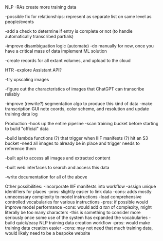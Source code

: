 NLP
-RAs create more training data

-possible fix for relationships: represent as separate list on same level as people/events

-add a check to determine if entry is complete or not (to handle automatically transcribed partials)

-improve disambiguation logic (automate)
    -do manually for now, once you have a critical mass of data implement ML solution

-create records for all extant volumes, and upload to the cloud

HTR
-explore Assistant API?

-try upscaling images

-figure out the characteristics of images that ChatGPT can transcribe reliably

-improve (rewrite?) segmentation algo to produce this kind of data
    -make transcription GUI note coords, color scheme, and resolution and update training data log    

Production
-hook up the entire pipeline
    -scan training bucket before starting to build "official" data

-build lambda functions (?) that trigger when IIIF manifests (?) hit an S3 bucket
    -need all images to already be in place and trigger needs to reference them

-built api to access all images and extracted content

-built web interfaces to search and access this data

-write documentation for all of the above

Other possibilities:
-incorporate IIIF manifests into workflow
-assign unique identifiers for places
    -pros: slightly easier to link data
    -cons: adds mostly unnecessary complexity to model instructions
-load comprehensive controlled vocabularies for various instructions
    -pros: if possible would improve model performance
    -cons: would add *a ton* of complexity, might literally be too many characters
    -this is something to consider more seriously once some use of the system has expanded the vocabularies
-build quick/easy NLP training data creation workflow
    -pros: would make training data creation easier
    -cons: may not need that much training data, would likely need to be a bespoke website
